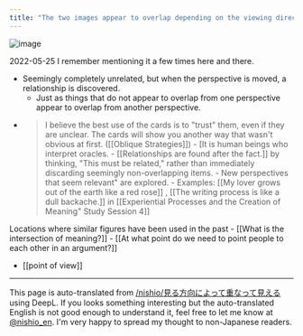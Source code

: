 ```yaml
---
title: "The two images appear to overlap depending on the viewing direction"
---
```


![image](https://gyazo.com/cf22cb79e2d42f8df915c3ce758d9515/thumb/1000)

2022-05-25
I remember mentioning it a few times here and there.
- Seemingly completely unrelated, but when the perspective is moved, a relationship is discovered.
    - Just as things that do not appear to overlap from one perspective appear to overlap from another perspective.
- > I believe the best use of the cards is to "trust" them, even if they are unclear. The cards will show you another way that wasn't obvious at first. ([[Oblique Strategies]])
        - [It is human beings who interpret oracles.
        - [[Relationships are found after the fact.]] by thinking, "This must be related," rather than immediately discarding seemingly non-overlapping items.
        - New perspectives that seem relevant" are explored.
            - Examples: [[My lover grows out of the earth like a red rose]] , [[The writing process is like a dull backache.]] in [[Experiential Processes and the Creation of Meaning" Study Session 4]]

Locations where similar figures have been used in the past
    - [[What is the intersection of meaning?]]
    - [[At what point do we need to point people to each other in an argument?]]

- [[point of view]]

---
This page is auto-translated from [/nishio/見る方向によって重なって見える](https://scrapbox.io/nishio/見る方向によって重なって見える) using DeepL. If you looks something interesting but the auto-translated English is not good enough to understand it, feel free to let me know at [@nishio_en](https://twitter.com/nishio_en). I'm very happy to spread my thought to non-Japanese readers.